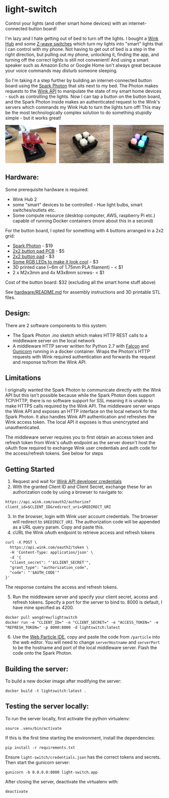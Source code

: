 # light-switch
Control your lights (and other smart home devices) with an internet-connected button board!

I'm lazy and I hate getting out of bed to turn off the lights. I bought a [Wink Hub](https://www.wink.com/products/wink-hub-2/) and some [Z-wave switches](http://amzn.to/2EEIUkB) which turn my lights into "smart" lights that I can control with my phone. Not having to get out of bed is a step in the right direction, but pulling out my phone, unlocking it, finding the app, and turning off the correct lights is still not convenient! And using a smart speaker such as Amazon Echo or Google Home isn't always great because your voice commands may disturb someone sleeping. 

So I'm taking it a step further by building an internet-connected button board using the [Spark Photon](https://www.particle.io/products/hardware/photon-wifi) that sits next to my bed. The Photon makes requests to the [Wink API](https://winkapiv2.docs.apiary.io) to manipulate the state of my smart home devices - such as controlling the lights. Now I can tap a button on the button board, and the Spark Photon inside makes an authenticated request to the Wink's servers which commands my Wink Hub to turn the lights turn off! This may be the most technologically complex solution to do something stupidly simple - but it works great! 

![light switch button board](media/imgcombine.jpg?raw=true)
## Hardware:
Some prerequisite hardware is required:
* Wink Hub 2 
* some "smart" devices to be controlled - Hue light bulbs, smart switches/outlets etc.
* Some compute resource (desktop computer, AWS, raspberry Pi etc.) capable of running Docker containers (more about this in a second)

For the button board, I opted for something with 4 buttons arranged in a 2x2 grid:
* [Spark Photon](http://amzn.to/2EEqdx6) - $19
* [2x2 button pad PCB](https://www.sparkfun.com/products/9277) - $5
* [2x2 button pad](https://www.sparkfun.com/products/7836) - $3
* [Some RGB LEDs to make it look cool](https://www.sparkfun.com/products/12986) - $3
* 3D printed case (~6m of 1.75mm PLA filament) - < $1
* 2 x M2x3mm and 4x M3x8mm screws- < $1

Cost of the button board: $32 (excluding all the smart home stuff above)

See [hardware/README.md](hardware/README.md) for assembly instructions and 3D printable STL files.

## Design:
There are 2 software components to this system:
* The Spark Photon .ino sketch which makes HTTP REST calls to a middleware server on the local network
* A middleware HTTP server written for Python 2.7 with [Falcon](https://falcon.readthedocs.io/en/stable/index.html) and [Gunicorn](http://gunicorn.org/) running in a docker container. Wraps the Photon's HTTP requests with Wink required authentication and forwards the request and response to/from the Wink API. 

## Limitations
I originally wanted the Spark Photon to communicate directly with the Wink API but this isn't possible because while the Spark Photon does support TCP/HTTP, there is no software support for SSL meaning it is unable to make HTTPS calls required by the Wink API. The middleware server wraps the Wink API and exposes an HTTP interface on the local network for the Spark Photon. It also handles Wink API authentication and refreshes the Wink access token. The local API it exposes is thus unencrypted and unauthenticated.

The middleware server requires you to first obtain an access token and refresh token from Wink's oAuth endpoint as the server doesn't host the oAuth flow required to exchange Wink user credentials and auth code for the access/refresh tokens. See below for steps

## Getting Started
1) Request and wait for [Wink API developer credentials](https://developer.wink.com/)
2) With the granted Client ID and Client Secret, exchange these for an authorization code by using a browser to navigate to:
```
https://api.wink.com/oauth2/authorize?client_id=$CLIENT_ID&redirect_uri=$REDIRECT_URI
```
3) In the browser, login with Wink user account credentials. The browser will redirect to `$REDIRECT_URI`. The authorization code will be appended as a URL query param. Copy and paste this.
4) cURL the Wink oAuth endpoint to retrieve access and refresh tokens
```
curl -X POST \
  https://api.wink.com/oauth2/token \
  -H 'Content-Type: application/json' \
  -d '{
  "client_secret": "'$CLIENT_SECRET'",
  "grant_type": "authorization_code",
  "code": "'$AUTH_CODE'"
}'
```
The response contains the access and refresh tokens.

5) Run the middleware server and specify your client secret, access and refresh tokens. Specify a port for the server to bind to. 8000 is default, I have mine specified as 4200.
```
docker pull wangdrew/lightswitch
docker run -e "CLIENT_ID=" -e "CLIENT_SECRET=" -e "ACCESS_TOKEN=" -e "REFRESH_TOKEN=" -p 8000:8000 -d lightswitch:latest
```

6) Use the [Web Particle IDE](https://build.particle.io/build), copy and paste the code from `/particle` into the web editor. You will need to change `serverHostname` and `serverPort` to be the hostname and port of the local middleware server. Flash the code onto the Spark Photon.

## Building the server:
To build a new docker image after modifying the server:
```
docker build -t lightswitch:latest .
```

## Testing the server locally:
To run the server locally, first activate the python virtualenv:
```
source .venv/bin/activate
```

If this is the first time starting the environment, install the dependencies:
```
pip install -r requirements.txt
```
Ensure `light-switch/credentials.json` has the correct tokens and secrets. Then start the gunicorn server:
```
gunicorn -b 0.0.0.0:8000 light-switch.app
```
After closing the server, deactivate the virtualenv with:
```
deactivate
```

